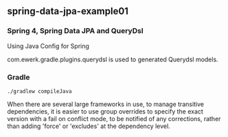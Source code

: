 ## spring-data-jpa-example01

### Spring 4, Spring Data JPA and QueryDsl

Using Java Config for Spring

com.ewerk.gradle.plugins.querydsl is used to generated Querydsl models.

### Gradle

~~~
./gradlew compileJava
~~~

When there are several large frameworks in use, to manage transitive dependencies, it is easier to use group overrides to specify the exact version with a fail on conflict mode, to be notified of any corrections, rather than adding 'force' or 'excludes' at the dependency level.


